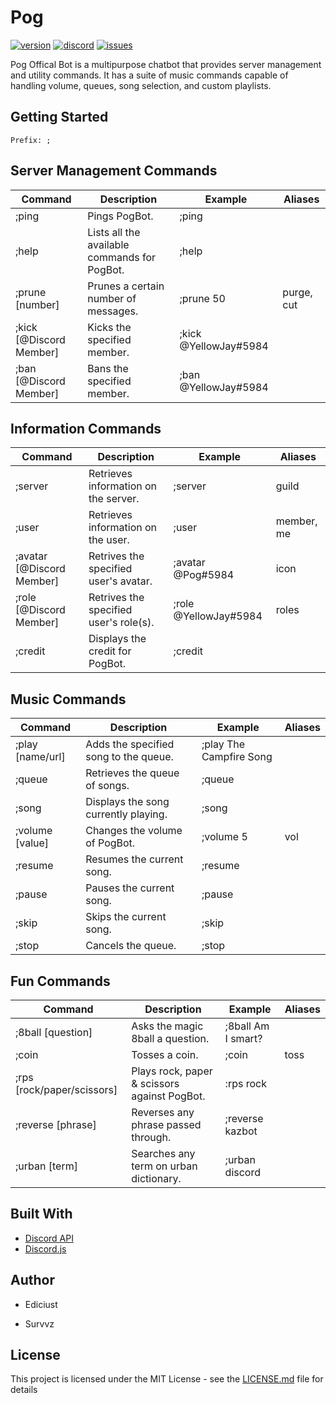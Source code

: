 # Pog

[![version](https://img.shields.io/github/package-json/v/Androz2091/ManageInvite?style=for-the-badge)](https://github.com/Androz2091/ManageInvite)
[![discord](https://img.shields.io/discord/638685268777500672?style=for-the-badge&color=7289DA&label=Discord)](https://discord.gg/v26Sqqs)
[![issues](https://img.shields.io/github/issues/Androz2091/ManageInvite?style=for-the-badge)](https://github.com/PogBotEnv/Pog/issues)


Pog Offical Bot is a multipurpose chatbot that provides server management and utility commands. It has a suite of music commands capable of handling volume, queues, song selection, and custom playlists.

## Getting Started

```
Prefix: ;
```

## Server Management Commands

| Command                  | Description                                  | Example                | Aliases     |
| ------------------------ | -------------------------------------------- | ---------------------- | ----------- |
| ;ping                   | Pings PogBot.                                | ;ping                 |             |
| ;help                   | Lists all the available commands for PogBot. | ;help                 |             |
| ;prune [number]         | Prunes a certain number of messages.         | ;prune 50             | purge, cut  |
| ;kick [@Discord Member] | Kicks the specified member.                  | ;kick @YellowJay#5984 |             |
| ;ban [@Discord Member]  | Bans the specified member.                   | ;ban @YellowJay#5984  |             |

## Information Commands

| Command                    | Description                                  | Example                  | Aliases     |
| ------------------------   | -------------------------------------------- | ------------------------ | ----------- |
| ;server                   | Retrieves information on the server.         | ;server                 | guild       |
| ;user                     | Retrieves information on the user.           | ;user                   | member, me  |
| ;avatar [@Discord Member] | Retrives the specified user's avatar.        | ;avatar @Pog#5984       | icon        |
| ;role [@Discord Member]   | Retrives the specified user's role(s).       | ;role @YellowJay#5984   | roles       |
| ;credit                   | Displays the credit for PogBot.              | ;credit                 |             |

## Music Commands

| Command                    | Description                                  | Example                  | Aliases     |
| -------------------------- | -------------------------------------------- | ------------------------ | ----------- |
| ;play [name/url]          | Adds the specified song to the queue.        | ;play The Campfire Song |             |
| ;queue                    | Retrieves the queue of songs.                | ;queue                  |             |
| ;song                     | Displays the song currently playing.         | ;song                   |             |
| ;volume [value]           | Changes the volume of PogBot.                | ;volume 5               | vol         |
| ;resume                   | Resumes the current song.                    | ;resume                 |             |
| ;pause                    | Pauses the current song.                     | ;pause                  |             |
| ;skip                     | Skips the current song.                      | ;skip                   |             |
| ;stop                     | Cancels the queue.                           | ;stop                   |             |

## Fun Commands

| Command                      | Description                                  | Example                  | Aliases     |
| ---------------------------- | -------------------------------------------- | ------------------------ | ----------- |
| ;8ball [question]           | Asks the magic 8ball a question.             | ;8ball Am I smart?      |             |
| ;coin                       | Tosses a coin.                               | ;coin                   | toss        |
| ;rps [rock/paper/scissors]  | Plays rock, paper & scissors against PogBot. | :rps rock               |             |
| ;reverse [phrase]           | Reverses any phrase passed through.          | ;reverse kazbot         |             |
| ;urban [term]               | Searches any term on urban dictionary.       | ;urban discord          |             |

## Built With
- [Discord API](https://discordapp.com/developers/docs/intro)
- [Discord.js](https://discord.js.org/#/)

## Author
* Ediciust

* Survvz

## License
This project is licensed under the MIT License - see the [LICENSE.md](LICENSE.md) file for details
